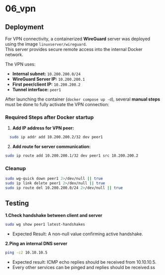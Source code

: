 # 06_vpn

## Deployment

For VPN connectivity, a containerized **WireGuard** server was deployed using the image `linuxserver/wireguard`.  
This server provides secure remote access into the internal Docker network.

The VPN uses:

- **Internal subnet:** `10.200.200.0/24`
- **WireGuard Server IP:** `10.200.200.1`
- **First peer/client IP:** `10.200.200.2`
- **Tunnel interface:** `peer1`

After launching the container (`docker compose up -d`), several **manual steps** must be done to fully activate the VPN connection:

### Required Steps after Docker startup

1. **Add IP address for VPN peer:**
```bash
  sudo ip addr add 10.200.200.2/32 dev peer1
```
2. **Add route for server communication:**
```bash
sudo ip route add 10.200.200.1/32 dev peer1 src 10.200.200.2
```

### Cleanup
```bash
sudo wg-quick down peer1 2>/dev/null || true
sudo ip link delete peer1 2>/dev/null || true
sudo ip route del 10.200.200.0/24 2>/dev/null || true
```

## Testing

**1.Check handshake between client and server**
```bash
sudo wg show peer1 latest-handshakes
```
- Expected Result: A non-null value confirming active handshake.

**2.Ping an internal DNS server**
```bash
ping -c2 10.10.10.5
```
- Expected result: ICMP echo replies should be received from 10.10.10.5.
- Every other services can be pinged and replies should be received.ss